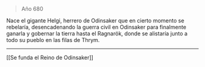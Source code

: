 > Año 680

Nace el gigante Helgi, herrero de Odinsaker que en cierto momento se rebelaría, desencadenando la guerra civil en Odinsaker para finalmente ganarla y gobernar la tierra hasta el Ragnarök, donde se alistaría junto a todo su pueblo en las filas de Thrym.

---

[[Se funda el Reino de Odinsaker]]
